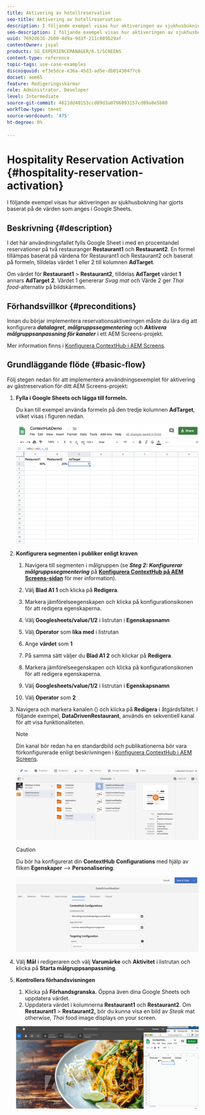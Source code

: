 ```yaml
---
title: Aktivering av hotellreservation
seo-title: Aktivering av hotellreservation
description: I följande exempel visas hur aktiveringen av sjukhusbokning har gjorts baserat på de värden som anges i Google Sheets.
seo-description: I följande exempel visas hur aktiveringen av sjukhusbokning har gjorts baserat på de värden som anges i Google Sheets.
uuid: 7692d616-2b00-4d9a-9d3f-211c089b29af
contentOwner: jsyal
products: SG_EXPERIENCEMANAGER/6.5/SCREENS
content-type: reference
topic-tags: use-case-examples
discoiquuid: ef3e5dce-e36a-45d3-ad5e-db01430477c6
docset: aem65
feature: Redigeringsskärmar
role: Administrator, Developer
level: Intermediate
source-git-commit: 4611dd40153ccd09d3a0796093157cd09a8e5b80
workflow-type: tm+mt
source-wordcount: '475'
ht-degree: 0%

---
```



# Hospitality Reservation Activation {#hospitality-reservation-activation}

I följande exempel visas hur aktiveringen av sjukhusbokning har gjorts baserat på de värden som anges i Google Sheets.

## Beskrivning {#description}

I det här användningsfallet fylls Google Sheet i med en procentandel reservationer på två restauranger **Restaurant1** och **Restaurant2**. En formel tillämpas baserat på värdena för Restaurant1 och Restaurant2 och baserat på formeln, tilldelas värdet 1 eller 2 till kolumnen **AdTarget**.

Om värdet för **Restaurant1** > **Restaurant2**, tilldelas **AdTarget** värdet **1** annars **AdTarget** **2**. Värdet 1 genererar *Svag mat* och Värde 2 ger *Thai food*-alternativ på bildskärmen.

## Förhandsvillkor {#preconditions}

Innan du börjar implementera reservationsaktiveringen måste du lära dig att konfigurera ***datalagret***, ***målgruppssegmentering*** och ***Aktivera målgruppsanpassning för kanaler*** i ett AEM Screens-projekt.

Mer information finns i [Konfigurera ContextHub i AEM Screens](configuring-context-hub.md).

## Grundläggande flöde {#basic-flow}

Följ stegen nedan för att implementera användningsexemplet för aktivering av gästreservation för ditt AEM Screens-projekt:

1. **Fylla i Google Sheets och lägga till formeln.**

   Du kan till exempel använda formeln på den tredje kolumnen **AdTarget**, vilket visas i figuren nedan.

   ![screen_shot_2019-04-29at94132am](assets/screen_shot_2019-04-29at94132am.png)

1. **Konfigurera segmenten i publiker enligt kraven**

   1. Navigera till segmenten i målgruppen (se ***Steg 2: Konfigurerar målgruppssegmentering*** på **[Konfigurera ContextHub på AEM Screens-sidan](configuring-context-hub.md)** för mer information).

   1. Välj **Blad A1 1** och klicka på **Redigera**.

   1. Markera jämförelseegenskapen och klicka på konfigurationsikonen för att redigera egenskaperna.
   1. Välj **Googlesheets/value/1/2** i listrutan i **Egenskapsnamn**

   1. Välj **Operator** som **lika med** i listrutan

   1. Ange **värdet** som **1**

   1. På samma sätt väljer du **Blad A1 2** och klickar på **Redigera**.

   1. Markera jämförelseegenskapen och klicka på konfigurationsikonen för att redigera egenskaperna.
   1. Välj **Googlesheets/value/1/2** i listrutan i **Egenskapsnamn**

   1. Välj **Operator** som **2**

1. Navigera och markera kanalen () och klicka på **Redigera** i åtgärdsfältet. I följande exempel, **DataDrivenRestaurant**, används en sekventiell kanal för att visa funktionaliteten.

   >[!NOTE]
   >
   >Din kanal bör redan ha en standardbild och publikationerna bör vara förkonfigurerade enligt beskrivningen i [Konfigurera ContextHub i AEM Screens](configuring-context-hub.md).

   ![screen_shot_2019-05-08at14652pm](assets/screen_shot_2019-05-08at14652pm.png)

   >[!CAUTION]
   >
   >Du bör ha konfigurerat din **ContextHub** **Configurations** med hjälp av fliken **Egenskaper** —> **Personalisering**.

   ![screen_shot_2019-05-08at114106am](assets/screen_shot_2019-05-08at114106am.png)

1. Välj **Mål** i redigeraren och välj **Varumärke** och **Aktivitet** i listrutan och klicka på **Starta målgruppsanpassning**.
1. **Kontrollera förhandsvisningen**

   1. Klicka på **Förhandsgranska.** Öppna även dina Google Sheets och uppdatera värdet.
   1. Uppdatera värdet i kolumnerna **Restaurant1** och **Restaurant2**. Om **Restaurant1** > **Restaurant2,** bör du kunna visa en bild av *Steak* mat otherwise, *Thai* food image displays on your screen.

   ![result5](assets/result5.gif)


